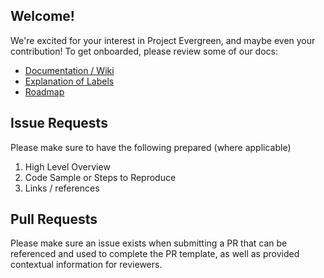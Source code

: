 ## Welcome!
We're excited for your interest in Project Evergreen, and maybe even your contribution!  To get onboarded, please review some of our docs:
- [Documentation / Wiki](https://github.com/ProjectEvergreen/project-evergreen/wiki)
- [Explanation of Labels](https://github.com/ProjectEvergreen/project-evergreen/labels)
- [Roadmap](https://github.com/ProjectEvergreen/project-evergreen/milestones)

## Issue Requests
Please make sure to have the following prepared (where applicable)
1. High Level Overview
1. Code Sample or Steps to Reproduce
1. Links / references

## Pull Requests
Please make sure an issue exists when submitting a PR that can be referenced and used to complete the PR template, as well as provided contextual information for reviewers.